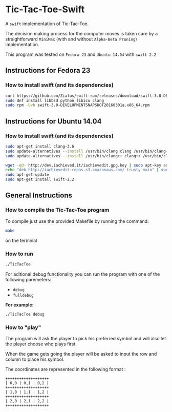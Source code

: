 # Tic-Tac-Toe-Swift

A `swift` implementation of Tic-Tac-Toe.

The decision making process for the computer moves is taken care by a
straightforward `MiniMax` (with and without `Alpha-Beta Pruning`)
implementation.

This program was tested on `Fedora 23` and `Ubuntu 14.04` with `swift 2.2`

## Instructions for Fedora 23

### How to install swift (and its dependencies)

``` bash
curl https://github.com/Zialus/swift-rpm/releases/download/swift-3.0-DEVELOPMENTSNAPSHOT20160301a/swift-3.0-DEVELOPMENTSNAPSHOT20160301a.x86_64.rpm -O -L
sudo dnf install libbsd python libicu clang
sudo rpm -Uvh swift-3.0-DEVELOPMENTSNAPSHOT20160301a.x86_64.rpm
```

## Instructions for Ubuntu 14.04

### How to install swift (and its dependencies)

```bash
sudo apt-get install clang-3.6
sudo update-alternatives --install /usr/bin/clang clang /usr/bin/clang-3.6 100
sudo update-alternatives --install /usr/bin/clang++ clang++ /usr/bin/clang++-3.6 100

wget -qO- http://dev.iachieved.it/iachievedit.gpg.key | sudo apt-key add -
echo "deb http://iachievedit-repos.s3.amazonaws.com/ trusty main" | sudo tee --append /etc/apt/sources.list
sudo apt-get update
sudo apt-get install swift-2.2
```

## General Instructions

### How to compile the Tic-Tac-Toe program

To compile just use the provided Makefile by running the command:

``` bash
make
```

on the terminal

### How to run

``` bash
./TicTacToe
```

For aditional debug functionality you can run the program with one of the
following paremeters:

-   `debug`
-   `fulldebug`

**For example:**

``` bash
./TicTacToe debug
```

### How to "play"

The program will ask the player to pick his preferred symbol and will also
let the player choose who plays first.

When the game gets going the player will be asked to input the row and column
to place his symbol.

The coordinates are represented in the following format :

``` text
+++++++++++++++++++
| 0,0 | 0,1 | 0,2 |
+++++++++++++++++++
| 1,0 | 1,1 | 1,2 |
+++++++++++++++++++
| 2,0 | 2,1 | 2,2 |
+++++++++++++++++++
```
